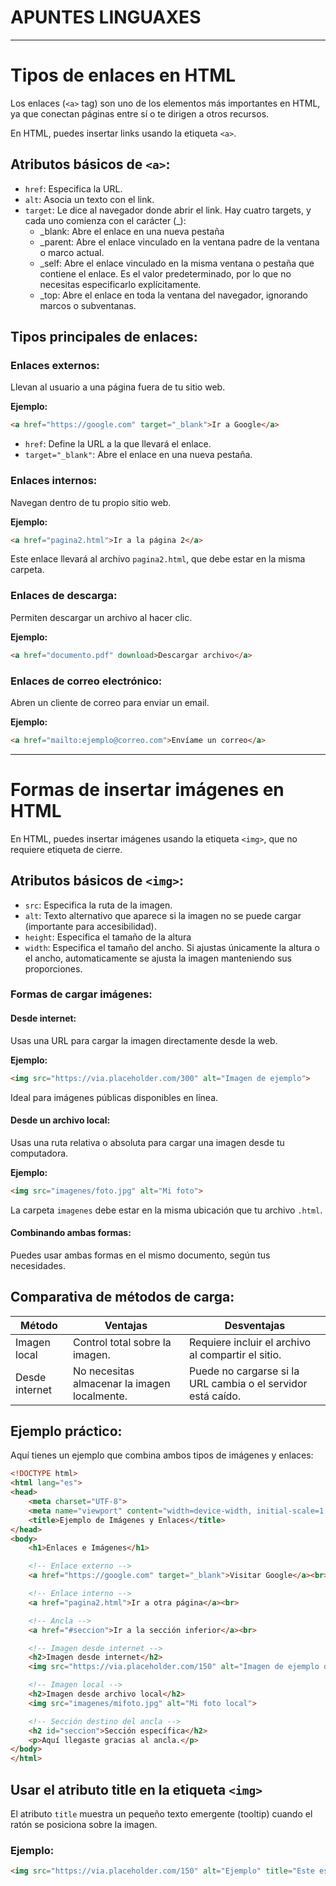 # APUNTES LINGUAXES
---

# Tipos de enlaces en HTML

Los enlaces (`<a>` tag) son uno de los elementos más importantes en HTML, ya que conectan páginas entre sí o te dirigen a otros recursos.

En HTML, puedes insertar links usando la etiqueta `<a>`.

## Atributos básicos de `<a>`:
- `href`: Especifica la URL.
- `alt`: Asocia un texto con el link.
- `target`: Le dice al navegador donde abrir el link. Hay cuatro targets, y cada uno comienza con el carácter (_):
    - _blank: Abre el enlace en una nueva pestaña
    - _parent: Abre el enlace vinculado en la ventana padre de la ventana o marco actual.
    - _self: Abre el enlace vinculado en la misma ventana o pestaña que contiene el enlace. Es el valor predeterminado, por lo que no necesitas especificarlo explícitamente.
    - _top: Abre el enlace en toda la ventana del navegador, ignorando marcos o subventanas.

## Tipos principales de enlaces:

### Enlaces externos:
Llevan al usuario a una página fuera de tu sitio web.

**Ejemplo:**
```html
<a href="https://google.com" target="_blank">Ir a Google</a>
```
- `href`: Define la URL a la que llevará el enlace.
- `target="_blank"`: Abre el enlace en una nueva pestaña.

### Enlaces internos:
Navegan dentro de tu propio sitio web.

**Ejemplo:**
```html
<a href="pagina2.html">Ir a la página 2</a>
```
Este enlace llevará al archivo `pagina2.html`, que debe estar en la misma carpeta.


### Enlaces de descarga:
Permiten descargar un archivo al hacer clic.

**Ejemplo:**
```html
<a href="documento.pdf" download>Descargar archivo</a>
```

### Enlaces de correo electrónico:
Abren un cliente de correo para enviar un email.

**Ejemplo:**
```html
<a href="mailto:ejemplo@correo.com">Envíame un correo</a>
```
___
# Formas de insertar imágenes en HTML

En HTML, puedes insertar imágenes usando la etiqueta `<img>`, que no requiere etiqueta de cierre.

## Atributos básicos de `<img>`:
- `src`: Especifica la ruta de la imagen.
- `alt`: Texto alternativo que aparece si la imagen no se puede cargar (importante para accesibilidad).
- `height`: Especifica el tamaño de la altura
- `width`: Especifica el tamaño del ancho. Si ajustas únicamente la altura o el ancho, automaticamente se ajusta la imagen manteniendo sus proporciones.

### Formas de cargar imágenes:

#### Desde internet:
Usas una URL para cargar la imagen directamente desde la web.

**Ejemplo:**
```html
<img src="https://via.placeholder.com/300" alt="Imagen de ejemplo">
```
Ideal para imágenes públicas disponibles en línea.

#### Desde un archivo local:
Usas una ruta relativa o absoluta para cargar una imagen desde tu computadora.

**Ejemplo:**
```html
<img src="imagenes/foto.jpg" alt="Mi foto">
```
La carpeta `imagenes` debe estar en la misma ubicación que tu archivo `.html`.

#### Combinando ambas formas:
Puedes usar ambas formas en el mismo documento, según tus necesidades.

## Comparativa de métodos de carga:

| Método           | Ventajas                                  | Desventajas                                     |
|-------------------|-------------------------------------------|------------------------------------------------|
| Imagen local      | Control total sobre la imagen.           | Requiere incluir el archivo al compartir el sitio. |
| Desde internet    | No necesitas almacenar la imagen localmente. | Puede no cargarse si la URL cambia o el servidor está caído. |

## Ejemplo práctico:

Aquí tienes un ejemplo que combina ambos tipos de imágenes y enlaces:

```html
<!DOCTYPE html>
<html lang="es">
<head>
    <meta charset="UTF-8">
    <meta name="viewport" content="width=device-width, initial-scale=1.0">
    <title>Ejemplo de Imágenes y Enlaces</title>
</head>
<body>
    <h1>Enlaces e Imágenes</h1>

    <!-- Enlace externo -->
    <a href="https://google.com" target="_blank">Visitar Google</a><br>

    <!-- Enlace interno -->
    <a href="pagina2.html">Ir a otra página</a><br>

    <!-- Ancla -->
    <a href="#seccion">Ir a la sección inferior</a><br>

    <!-- Imagen desde internet -->
    <h2>Imagen desde internet</h2>
    <img src="https://via.placeholder.com/150" alt="Imagen de ejemplo desde internet">

    <!-- Imagen local -->
    <h2>Imagen desde archivo local</h2>
    <img src="imagenes/mifoto.jpg" alt="Mi foto local">

    <!-- Sección destino del ancla -->
    <h2 id="seccion">Sección específica</h2>
    <p>Aquí llegaste gracias al ancla.</p>
</body>
</html>
```

## Usar el atributo title en la etiqueta `<img>`

El atributo `title` muestra un pequeño texto emergente (tooltip) cuando el ratón se posiciona sobre la imagen.

### Ejemplo:

```html
<img src="https://via.placeholder.com/150" alt="Ejemplo" title="Este es un tooltip al pasar el ratón">

